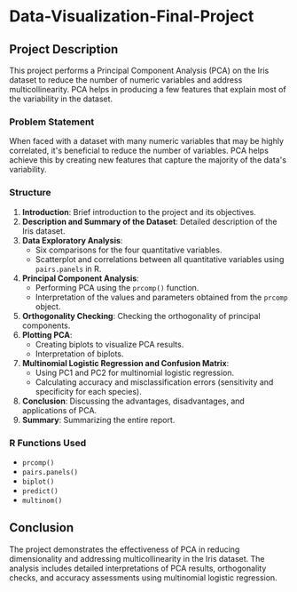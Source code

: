 # Data-Visualization-Final-Project

## Project Description

This project performs a Principal Component Analysis (PCA) on the Iris dataset to reduce the number of numeric variables and address multicollinearity. PCA helps in producing a few features that explain most of the variability in the dataset.

### Problem Statement

When faced with a dataset with many numeric variables that may be highly correlated, it's beneficial to reduce the number of variables. PCA helps achieve this by creating new features that capture the majority of the data's variability.

### Structure

1. **Introduction**: Brief introduction to the project and its objectives.
2. **Description and Summary of the Dataset**: Detailed description of the Iris dataset.
3. **Data Exploratory Analysis**: 
   - Six comparisons for the four quantitative variables.
   - Scatterplot and correlations between all quantitative variables using `pairs.panels` in R.
4. **Principal Component Analysis**:
   - Performing PCA using the `prcomp()` function.
   - Interpretation of the values and parameters obtained from the `prcomp` object.
5. **Orthogonality Checking**: Checking the orthogonality of principal components.
6. **Plotting PCA**:
   - Creating biplots to visualize PCA results.
   - Interpretation of biplots.
7. **Multinomial Logistic Regression and Confusion Matrix**:
   - Using PC1 and PC2 for multinomial logistic regression.
   - Calculating accuracy and misclassification errors (sensitivity and specificity for each species).
8. **Conclusion**: Discussing the advantages, disadvantages, and applications of PCA.
9. **Summary**: Summarizing the entire report.

### R Functions Used

- `prcomp()`
- `pairs.panels()`
- `biplot()`
- `predict()`
- `multinom()`

## Conclusion

The project demonstrates the effectiveness of PCA in reducing dimensionality and addressing multicollinearity in the Iris dataset. The analysis includes detailed interpretations of PCA results, orthogonality checks, and accuracy assessments using multinomial logistic regression.
